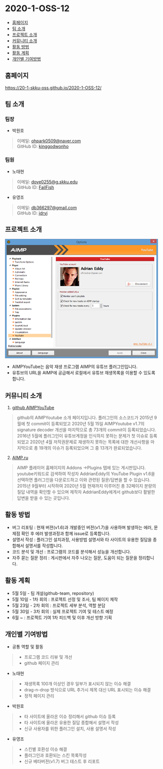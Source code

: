 # 2020-1-OSS-12
 * [홈페이지](#HOME_PAGE)
 * [팀 소개](#Members)
 * [프로젝트 소개](#about_project)
 * [커뮤니티 소개](#about_community)
 * [활동 방법](#how_to)
 * [활동 계획](#plan)
 * [개인별 기여방법](#contribute)

## <div id = "HOME_PAGE">홈페이지</div>
https://20-1-skku-oss.github.io/2020-1-OSS-12/

## <div id = "Members">팀 소개</div>
### 팀장
+ 박원호
> 이메일: ohpark0509@naver.com<br>
> GitHub ID: [kinggodwonho](https://github.com/kinggodwonho)<br>

### 팀원
+ 노태현
> 이메일: dove0255@g.skku.edu<br>
> GitHub ID: [FailFish](https://github.com/FailFish)<br>

+ 유영조
> 이메일: db366297@gmail.com<br>
> GitHub ID: [jdryj](https://github.com/jdryj)<br>

## <div id = "about_project">프로젝트 소개</div>
 ![Options dialog](/AIMPYouTube/_screenshots/options.png)<br>
 * AIMPYouTube는 음악 재생 프로그램 AIMP의 유튜브 플러그인입니다.
 * 유튜브의 URL을 AIMP에 공급해서 로컬에서 유튜브 재생목록을 이용할 수 있도록 합니다.

## <div id = "about_community">커뮤니티 소개</div>
1. [github AIMPYouTube](https://github.com/AdrianEddy/AIMPYouTube)<br>

>github의 AIMPYoutube 소개 페이지입니다. 플러그인의 소스코드가 2015년 9월에 첫 commit이 등록되었고 2020년 5월 15일
>AIMPYoutube v1.7의 signature decoder 개선을 마지막으로 총 73개의 commit이 등록되었습니다. 2016년 5월에 플러그인이
>유튜브계정을 인식하지 못하는 문제가 첫 이슈로 등록되었고 2020년 4월 저작권문제로 재생하지 못하는 목록에 대한 개선사항을 
>마지막으로 총 19개의 이슈가 등록되었으며 그 중 13개가 완료되었습니다.<br>

2. [AIMP.ru](http://www.aimp.ru/forum/index.php?topic=50071)<br>

>AIMP 플레이어 홈페이지의 Addons ->Plugins 탭에 있는 게시판입니다. youtube키워드로 검색하여 작성자 AddrianEddy의
>YouTube Plugin v1.6을 선택하면 플러그인을 다운로드하고 이와 관련된 질문/답변을 할 수 있습니다. 2015년 9월부터 시작하여
>2020년 5월 현재까지 이루어진 총 32페이지 분량의 질답 내역을 확인할 수 있으며 제작자 AddrianEddy에게서 github보다
>활발한 답변을 받을 수 있는 곳입니다.<br>

## <div id="#how_to">활동 방법</div>
* 버그 리포팅 : 현재 버젼(v1.6)과 개발중인 버젼(v1.7)을 사용하며 발생하는 에러, 문제점 확인 후 에러 발생과정과 함께 issue로 등록합니다.
* 설명서 작성 : 플러그인 설치과정, 사용방법 설명서와 타 사이트의 유용한 질답을 종합해서 설명서를 작성합니다.
* 코드 분석 및 개선 : 프로그램의 코드를 분석해서 성능을 개선합니다.
* 자주 묻는 질문 정리 : 게시판에서 자주 나오는 질문, 도움이 되는 질문을 정리합니다.


## <div id="plan">활동 계획</div>
* 5월  5일 - 팀 개설(github-team, repository)
* 5월 10일 - 1차 회의 : 프로젝트 선정 및 조사, 팀 페이지 제작
* 5월 23일 - 2차 회의 : 프로젝트 세부 분석, 역할 분담
* 5월 30일 - 3차 회의 : 실제 프로젝트 기여 및 테스트 예정
* 6월 ~ : 프로젝트 기여 1차 피드백 및 이후 개선 방향 기획 


## <div id="contribute">개인별 기여방법</div>
+ 공통 역할 및 활동
> * 프로그램 코드 리뷰 및 개선<br>
> * github 페이지 관리<br>
+ 노태현
> * 재생목록 100개 이상인 경우 일부가 표시되지 않는 이슈 해결<br>
> * drag-n-drop 방식으로 URL 추가시 제목 대신 URL 표시되는 이슈 해결<br>
> * 정적 페이지 관리<br>
+ 박원호
> * 타 사이트에 올라온 이슈 정리해서 github 이슈 등록<br>
> * 타 사이트에 올라온 유용한 질답 종합해서 설명서 작성<br>
> * 신규 사용자를 위한 플러그인 설치, 사용 설명서 작성<br>
+ 유영조
> * 스킨별 호환성 이슈 해결<br>
> * 플러그인과 호환되는 스킨 목록작성<br>
> * 신규 베타버젼(v1.7) 버그 테스트 후 리포트<br>
